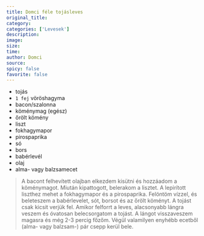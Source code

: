 ```yaml
---
title: Domci féle tojásleves
original_title: 
category: 
categories: ['Levesek']
description: 
image: 
size: 
time: 
author: Domci
source: 
spicy: false
favorite: false
---
```


* tojás
* `1 fej` vöröshagyma
* bacon/szalonna
* köménymag (egész)
* őrölt kömény
* liszt
* fokhagymapor
* pirospaprika
* só
* bors
* babérlevél
* olaj
* alma- vagy balzsamecet

>A bacont felhevített olajban elkezdem kisütni és hozzáadom a köménymagot. Miután kipattogott, belerakom a lisztet. A lepirított liszthez mehet a fokhagymapor és a pirospaprika. Felöntöm vízzel, és beleteszem a babérlevelet, sót, borsot és az őrölt köményt. A tojást csak kicsit verjük fel. Amikor felforrt a leves, alacsonyabb lángra veszem és óvatosan belecsorgatom a tojást. A lángot visszaveszem magasra és még 2-3 percig főzőm. Végül valamilyen enyhébb ecetből (alma- vagy balzsam-) pár csepp kerül bele.

